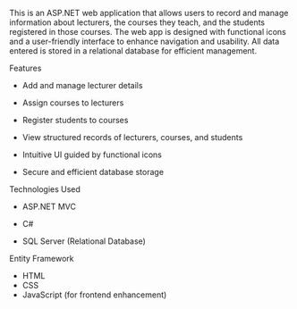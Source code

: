This is an ASP.NET web application that allows users to record and manage information about lecturers, the courses they teach, and the students registered in those courses. The web app is designed with functional icons and a user-friendly interface to enhance navigation and usability. All data entered is stored in a relational database for efficient management.

Features

* Add and manage lecturer details

* Assign courses to lecturers

* Register students to courses

* View structured records of lecturers, courses, and students

* Intuitive UI guided by functional icons

* Secure and efficient database storage

Technologies Used

* ASP.NET MVC

* C#

* SQL Server (Relational Database)

Entity Framework

* HTML
* CSS
* JavaScript (for frontend enhancement)
